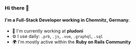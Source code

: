 ### Hi there 👋

#### I'm a Full-Stack Developer working in Chemnitz, Germany.

- 🏢 I'm currently working at **pludoni**
- ⚙️ I use daily: `.prb`, `.js`, `.vue`, `.graphql`, `.sql`
- 🌍 I'm mostly active within the **Ruby on Rails Community**
